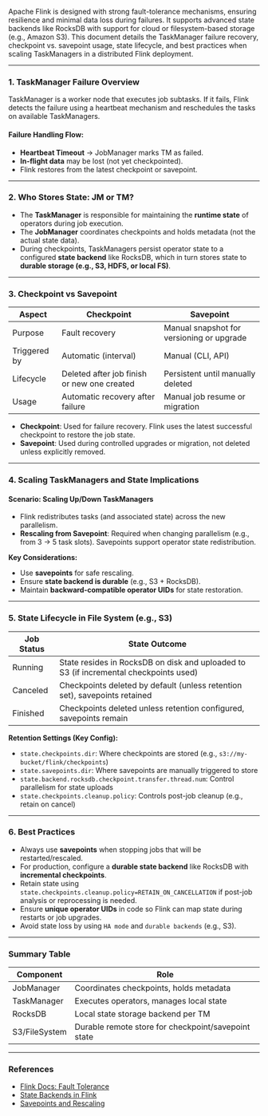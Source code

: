 Apache Flink is designed with strong fault-tolerance mechanisms, ensuring resilience and minimal data loss during failures. It supports advanced state backends like RocksDB with support for cloud or filesystem-based storage (e.g., Amazon S3). This document details the TaskManager failure recovery, checkpoint vs. savepoint usage, state lifecycle, and best practices when scaling TaskManagers in a distributed Flink deployment.

---

### 1. **TaskManager Failure Overview**

TaskManager is a worker node that executes job subtasks. If it fails, Flink detects the failure using a heartbeat mechanism and reschedules the tasks on available TaskManagers.

#### Failure Handling Flow:

* **Heartbeat Timeout** → JobManager marks TM as failed.
* **In-flight data** may be lost (not yet checkpointed).
* Flink restores from the latest checkpoint or savepoint.

---

### 2. **Who Stores State: JM or TM?**

* The **TaskManager** is responsible for maintaining the **runtime state** of operators during job execution.
* The **JobManager** coordinates checkpoints and holds metadata (not the actual state data).
* During checkpoints, TaskManagers persist operator state to a configured **state backend** like RocksDB, which in turn stores state to **durable storage (e.g., S3, HDFS, or local FS)**.

---

### 3. **Checkpoint vs Savepoint**

| Aspect       | Checkpoint                                  | Savepoint                                 |
| ------------ | ------------------------------------------- | ----------------------------------------- |
| Purpose      | Fault recovery                              | Manual snapshot for versioning or upgrade |
| Triggered by | Automatic (interval)                        | Manual (CLI, API)                         |
| Lifecycle    | Deleted after job finish or new one created | Persistent until manually deleted         |
| Usage        | Automatic recovery after failure            | Manual job resume or migration            |

* **Checkpoint**: Used for failure recovery. Flink uses the latest successful checkpoint to restore the job state.
* **Savepoint**: Used during controlled upgrades or migration, not deleted unless explicitly removed.

---

### 4. **Scaling TaskManagers and State Implications**

#### Scenario: Scaling Up/Down TaskManagers

* Flink redistributes tasks (and associated state) across the new parallelism.
* **Rescaling from Savepoint**: Required when changing parallelism (e.g., from 3 → 5 task slots). Savepoints support operator state redistribution.

**Key Considerations:**

* Use **savepoints** for safe rescaling.
* Ensure **state backend is durable** (e.g., S3 + RocksDB).
* Maintain **backward-compatible operator UIDs** for state restoration.

---

### 5. **State Lifecycle in File System (e.g., S3)**

| Job Status | State Outcome                                                                         |
| ---------- | ------------------------------------------------------------------------------------- |
| Running    | State resides in RocksDB on disk and uploaded to S3 (if incremental checkpoints used) |
| Canceled   | Checkpoints deleted by default (unless retention set), savepoints retained            |
| Finished   | Checkpoints deleted unless retention configured, savepoints remain                    |

**Retention Settings (Key Config):**

* `state.checkpoints.dir`: Where checkpoints are stored (e.g., `s3://my-bucket/flink/checkpoints`)
* `state.savepoints.dir`: Where savepoints are manually triggered to store
* `state.backend.rocksdb.checkpoint.transfer.thread.num`: Control parallelism for state uploads
* `state.checkpoints.cleanup.policy`: Controls post-job cleanup (e.g., retain on cancel)

---

### 6. **Best Practices**

* Always use **savepoints** when stopping jobs that will be restarted/rescaled.
* For production, configure a **durable state backend** like RocksDB with **incremental checkpoints**.
* Retain state using `state.checkpoints.cleanup.policy=RETAIN_ON_CANCELLATION` if post-job analysis or reprocessing is needed.
* Ensure **unique operator UIDs** in code so Flink can map state during restarts or job upgrades.
* Avoid state loss by using `HA mode` and `durable backends` (e.g., S3).

---

### Summary Table

| Component     | Role                                                |
| ------------- | --------------------------------------------------- |
| JobManager    | Coordinates checkpoints, holds metadata             |
| TaskManager   | Executes operators, manages local state             |
| RocksDB       | Local state storage backend per TM                  |
| S3/FileSystem | Durable remote store for checkpoint/savepoint state |

---

### References

* [Flink Docs: Fault Tolerance](https://nightlies.apache.org/flink/flink-docs-release-1.19/docs/ops/state/checkpoints/)
* [State Backends in Flink](https://nightlies.apache.org/flink/flink-docs-release-1.19/docs/ops/state/state_backends/)
* [Savepoints and Rescaling](https://nightlies.apache.org/flink/flink-docs-release-1.19/docs/ops/state/savepoints/)

